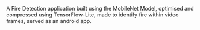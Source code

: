 A Fire Detection application built using the MobileNet Model, optimised and compressed using TensorFlow-Lite, made to identify fire within video frames, served as an android app.
